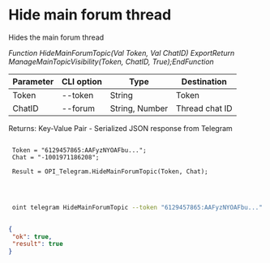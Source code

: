 ﻿---
sidebar_position: 7
---

# Hide main forum thread
 Hides the main forum thread


*Function HideMainForumTopic(Val Token, Val ChatID) ExportReturn ManageMainTopicVisibility(Token, ChatID, True);EndFunction*

 | Parameter | CLI option | Type | Destination |
 |-|-|-|-|
 | Token | --token | String | Token |
 | ChatID | --forum | String, Number | Thread chat ID |

 
 Returns: Key-Value Pair - Serialized JSON response from Telegram

```bsl title="Code example"
	
 Token = "6129457865:AAFyzNYOAFbu...";
 Chat = "-1001971186208";
 
 Result = OPI_Telegram.HideMainForumTopic(Token, Chat);
 
	
```

```sh title="CLI command example"
 
 oint telegram HideMainForumTopic --token "6129457865:AAFyzNYOAFbu..." --forum %forum%


```


```json title="Result"

{
 "ok": true,
 "result": true
}

```
